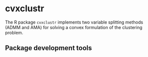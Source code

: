 cvxclustr
=========

The R package `cvxclustr` implements two variable splitting methods (ADMM and AMA) for solving a convex formulation of the clustering
problem.

## Package development tools
